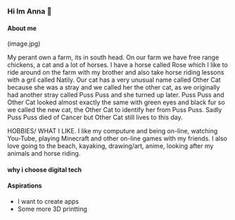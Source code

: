 ### Hi Im Anna  👋
#### About me
(image.jpg)
<p> My perant own a farm, its in south head. On our farm we have free range chickens, a cat and a lot of horses. I have a horse called Rose which I like to ride around on the farm with my brother and also take horse riding lessons with a gril called Natily. Our cat has a very unusual name called Other Cat because she was a stray and we called her the other cat, as we originally had another stray called Puss Puss and she turned up later.  Puss Puss and Other Cat looked almost exactly the same with green eyes and black fur so we called the new cat, the Other Cat to identify her from Puss Puss. Sadly Puss Puss died of Cancer but Other Cat still lives to this day.

HOBBIES/ WHAT I LIKE.
I like my computure and being on-line, watching You-Tube, playing Minecraft and other on-line games with my friends. I also love going to the beach, kayaking, drawing/art, anime, looking after my animals and horse riding.</p> 

#### why i choose digital tech


#### Aspirations

- I want to create apps
- Some more 3D printting


<!--
**Annawscw/Annawscw** is a ✨ _special_ ✨ repository because its `README.md` (this file) appears on your GitHub profile.

Here are some ideas to get you started:
(image.jpg)






- 🔭 I’m currently working on ...
- 🌱 I’m currently learning ...
- 👯 I’m looking to collaborate on ...
- 🤔 I’m looking for help with ...
- 💬 Ask me about ...
- 📫 How to reach me: ...
- 😄 Pronouns: ...
- ⚡ Fun fact: ...
-->
